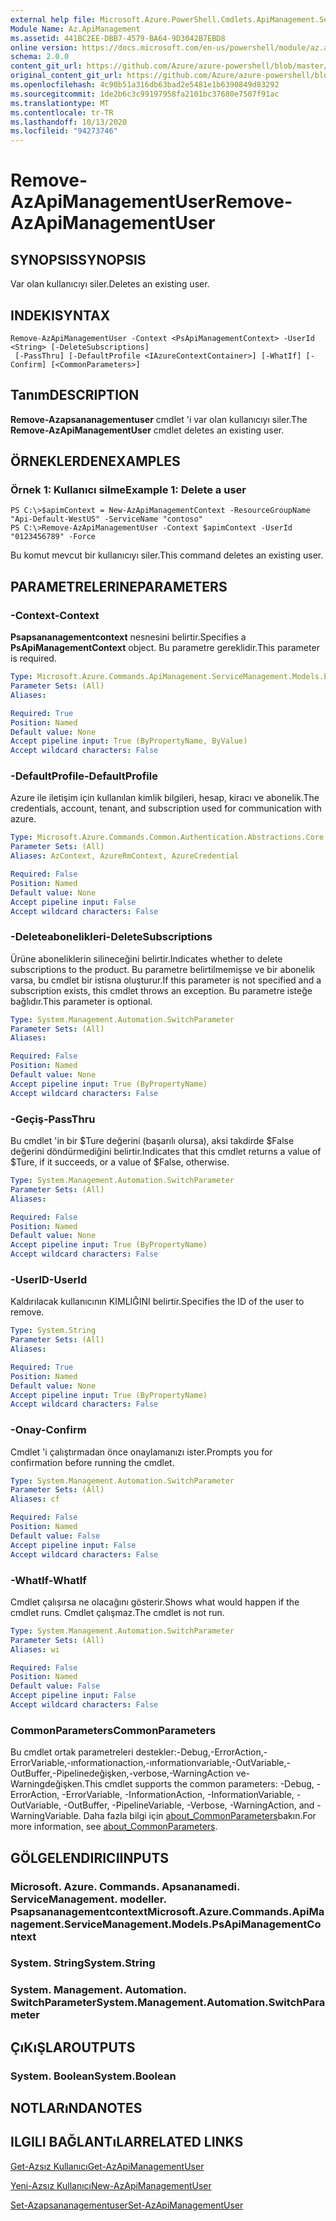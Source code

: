 ```yaml
---
external help file: Microsoft.Azure.PowerShell.Cmdlets.ApiManagement.ServiceManagement.dll-Help.xml
Module Name: Az.ApiManagement
ms.assetid: 441BC2EE-DBB7-4579-BA64-9D3042B7EBD8
online version: https://docs.microsoft.com/en-us/powershell/module/az.apimanagement/remove-azapimanagementuser
schema: 2.0.0
content_git_url: https://github.com/Azure/azure-powershell/blob/master/src/ApiManagement/ApiManagement/help/Remove-AzApiManagementUser.md
original_content_git_url: https://github.com/Azure/azure-powershell/blob/master/src/ApiManagement/ApiManagement/help/Remove-AzApiManagementUser.md
ms.openlocfilehash: 4c90b51a316db63bad2e5481e1b6390849d83292
ms.sourcegitcommit: 1de2b6c3c99197958fa2101bc37680e7507f91ac
ms.translationtype: MT
ms.contentlocale: tr-TR
ms.lasthandoff: 10/13/2020
ms.locfileid: "94273746"
---
```

# <span data-ttu-id="2caf2-101">Remove-AzApiManagementUser</span><span class="sxs-lookup"><span data-stu-id="2caf2-101">Remove-AzApiManagementUser</span></span>

## <span data-ttu-id="2caf2-102">SYNOPSIS</span><span class="sxs-lookup"><span data-stu-id="2caf2-102">SYNOPSIS</span></span>
<span data-ttu-id="2caf2-103">Var olan kullanıcıyı siler.</span><span class="sxs-lookup"><span data-stu-id="2caf2-103">Deletes an existing user.</span></span>

## <span data-ttu-id="2caf2-104">INDEKI</span><span class="sxs-lookup"><span data-stu-id="2caf2-104">SYNTAX</span></span>

```
Remove-AzApiManagementUser -Context <PsApiManagementContext> -UserId <String> [-DeleteSubscriptions]
 [-PassThru] [-DefaultProfile <IAzureContextContainer>] [-WhatIf] [-Confirm] [<CommonParameters>]
```

## <span data-ttu-id="2caf2-105">Tanım</span><span class="sxs-lookup"><span data-stu-id="2caf2-105">DESCRIPTION</span></span>
<span data-ttu-id="2caf2-106">**Remove-Azapsananagementuser** cmdlet 'i var olan kullanıcıyı siler.</span><span class="sxs-lookup"><span data-stu-id="2caf2-106">The **Remove-AzApiManagementUser** cmdlet deletes an existing user.</span></span>

## <span data-ttu-id="2caf2-107">ÖRNEKLERDEN</span><span class="sxs-lookup"><span data-stu-id="2caf2-107">EXAMPLES</span></span>

### <span data-ttu-id="2caf2-108">Örnek 1: Kullanıcı silme</span><span class="sxs-lookup"><span data-stu-id="2caf2-108">Example 1: Delete a user</span></span>
```
PS C:\>$apimContext = New-AzApiManagementContext -ResourceGroupName "Api-Default-WestUS" -ServiceName "contoso"
PS C:\>Remove-AzApiManagementUser -Context $apimContext -UserId "0123456789" -Force
```

<span data-ttu-id="2caf2-109">Bu komut mevcut bir kullanıcıyı siler.</span><span class="sxs-lookup"><span data-stu-id="2caf2-109">This command deletes an existing user.</span></span>

## <span data-ttu-id="2caf2-110">PARAMETRELERINE</span><span class="sxs-lookup"><span data-stu-id="2caf2-110">PARAMETERS</span></span>

### <span data-ttu-id="2caf2-111">-Context</span><span class="sxs-lookup"><span data-stu-id="2caf2-111">-Context</span></span>
<span data-ttu-id="2caf2-112">**Psapsananagementcontext** nesnesini belirtir.</span><span class="sxs-lookup"><span data-stu-id="2caf2-112">Specifies a **PsApiManagementContext** object.</span></span>
<span data-ttu-id="2caf2-113">Bu parametre gereklidir.</span><span class="sxs-lookup"><span data-stu-id="2caf2-113">This parameter is required.</span></span>

```yaml
Type: Microsoft.Azure.Commands.ApiManagement.ServiceManagement.Models.PsApiManagementContext
Parameter Sets: (All)
Aliases:

Required: True
Position: Named
Default value: None
Accept pipeline input: True (ByPropertyName, ByValue)
Accept wildcard characters: False
```

### <span data-ttu-id="2caf2-114">-DefaultProfile</span><span class="sxs-lookup"><span data-stu-id="2caf2-114">-DefaultProfile</span></span>
<span data-ttu-id="2caf2-115">Azure ile iletişim için kullanılan kimlik bilgileri, hesap, kiracı ve abonelik.</span><span class="sxs-lookup"><span data-stu-id="2caf2-115">The credentials, account, tenant, and subscription used for communication with azure.</span></span>

```yaml
Type: Microsoft.Azure.Commands.Common.Authentication.Abstractions.Core.IAzureContextContainer
Parameter Sets: (All)
Aliases: AzContext, AzureRmContext, AzureCredential

Required: False
Position: Named
Default value: None
Accept pipeline input: False
Accept wildcard characters: False
```

### <span data-ttu-id="2caf2-116">-Deleteabonelikleri</span><span class="sxs-lookup"><span data-stu-id="2caf2-116">-DeleteSubscriptions</span></span>
<span data-ttu-id="2caf2-117">Ürüne aboneliklerin silineceğini belirtir.</span><span class="sxs-lookup"><span data-stu-id="2caf2-117">Indicates whether to delete subscriptions to the product.</span></span>
<span data-ttu-id="2caf2-118">Bu parametre belirtilmemişse ve bir abonelik varsa, bu cmdlet bir istisna oluşturur.</span><span class="sxs-lookup"><span data-stu-id="2caf2-118">If this parameter is not specified and a subscription exists, this cmdlet throws an exception.</span></span>
<span data-ttu-id="2caf2-119">Bu parametre isteğe bağlıdır.</span><span class="sxs-lookup"><span data-stu-id="2caf2-119">This parameter is optional.</span></span>

```yaml
Type: System.Management.Automation.SwitchParameter
Parameter Sets: (All)
Aliases:

Required: False
Position: Named
Default value: None
Accept pipeline input: True (ByPropertyName)
Accept wildcard characters: False
```

### <span data-ttu-id="2caf2-120">-Geçiş</span><span class="sxs-lookup"><span data-stu-id="2caf2-120">-PassThru</span></span>
<span data-ttu-id="2caf2-121">Bu cmdlet 'in bir $Ture değerini (başarılı olursa), aksi takdirde $False değerini döndürmediğini belirtir.</span><span class="sxs-lookup"><span data-stu-id="2caf2-121">Indicates that this cmdlet returns a value of $Ture, if it succeeds, or a value of $False, otherwise.</span></span>

```yaml
Type: System.Management.Automation.SwitchParameter
Parameter Sets: (All)
Aliases:

Required: False
Position: Named
Default value: None
Accept pipeline input: True (ByPropertyName)
Accept wildcard characters: False
```

### <span data-ttu-id="2caf2-122">-UserID</span><span class="sxs-lookup"><span data-stu-id="2caf2-122">-UserId</span></span>
<span data-ttu-id="2caf2-123">Kaldırılacak kullanıcının KIMLIĞINI belirtir.</span><span class="sxs-lookup"><span data-stu-id="2caf2-123">Specifies the ID of the user to remove.</span></span>

```yaml
Type: System.String
Parameter Sets: (All)
Aliases:

Required: True
Position: Named
Default value: None
Accept pipeline input: True (ByPropertyName)
Accept wildcard characters: False
```

### <span data-ttu-id="2caf2-124">-Onay</span><span class="sxs-lookup"><span data-stu-id="2caf2-124">-Confirm</span></span>
<span data-ttu-id="2caf2-125">Cmdlet 'i çalıştırmadan önce onaylamanızı ister.</span><span class="sxs-lookup"><span data-stu-id="2caf2-125">Prompts you for confirmation before running the cmdlet.</span></span>

```yaml
Type: System.Management.Automation.SwitchParameter
Parameter Sets: (All)
Aliases: cf

Required: False
Position: Named
Default value: False
Accept pipeline input: False
Accept wildcard characters: False
```

### <span data-ttu-id="2caf2-126">-WhatIf</span><span class="sxs-lookup"><span data-stu-id="2caf2-126">-WhatIf</span></span>
<span data-ttu-id="2caf2-127">Cmdlet çalışırsa ne olacağını gösterir.</span><span class="sxs-lookup"><span data-stu-id="2caf2-127">Shows what would happen if the cmdlet runs.</span></span>
<span data-ttu-id="2caf2-128">Cmdlet çalışmaz.</span><span class="sxs-lookup"><span data-stu-id="2caf2-128">The cmdlet is not run.</span></span>

```yaml
Type: System.Management.Automation.SwitchParameter
Parameter Sets: (All)
Aliases: wi

Required: False
Position: Named
Default value: False
Accept pipeline input: False
Accept wildcard characters: False
```

### <span data-ttu-id="2caf2-129">CommonParameters</span><span class="sxs-lookup"><span data-stu-id="2caf2-129">CommonParameters</span></span>
<span data-ttu-id="2caf2-130">Bu cmdlet ortak parametreleri destekler:-Debug,-ErrorAction,-ErrorVariable,-ınformationaction,-ınformationvariable,-OutVariable,-OutBuffer,-Pipelinedeğişken,-verbose,-WarningAction ve-Warningdeğişken.</span><span class="sxs-lookup"><span data-stu-id="2caf2-130">This cmdlet supports the common parameters: -Debug, -ErrorAction, -ErrorVariable, -InformationAction, -InformationVariable, -OutVariable, -OutBuffer, -PipelineVariable, -Verbose, -WarningAction, and -WarningVariable.</span></span> <span data-ttu-id="2caf2-131">Daha fazla bilgi için [about_CommonParameters](http://go.microsoft.com/fwlink/?LinkID=113216)bakın.</span><span class="sxs-lookup"><span data-stu-id="2caf2-131">For more information, see [about_CommonParameters](http://go.microsoft.com/fwlink/?LinkID=113216).</span></span>

## <span data-ttu-id="2caf2-132">GÖLGELENDIRICI</span><span class="sxs-lookup"><span data-stu-id="2caf2-132">INPUTS</span></span>

### <span data-ttu-id="2caf2-133">Microsoft. Azure. Commands. Apsananamedi. ServiceManagement. modeller. Psapsananagementcontext</span><span class="sxs-lookup"><span data-stu-id="2caf2-133">Microsoft.Azure.Commands.ApiManagement.ServiceManagement.Models.PsApiManagementContext</span></span>

### <span data-ttu-id="2caf2-134">System. String</span><span class="sxs-lookup"><span data-stu-id="2caf2-134">System.String</span></span>

### <span data-ttu-id="2caf2-135">System. Management. Automation. SwitchParameter</span><span class="sxs-lookup"><span data-stu-id="2caf2-135">System.Management.Automation.SwitchParameter</span></span>

## <span data-ttu-id="2caf2-136">ÇıKıŞLAR</span><span class="sxs-lookup"><span data-stu-id="2caf2-136">OUTPUTS</span></span>

### <span data-ttu-id="2caf2-137">System. Boolean</span><span class="sxs-lookup"><span data-stu-id="2caf2-137">System.Boolean</span></span>

## <span data-ttu-id="2caf2-138">NOTLARıNDA</span><span class="sxs-lookup"><span data-stu-id="2caf2-138">NOTES</span></span>

## <span data-ttu-id="2caf2-139">ILGILI BAĞLANTıLAR</span><span class="sxs-lookup"><span data-stu-id="2caf2-139">RELATED LINKS</span></span>

[<span data-ttu-id="2caf2-140">Get-Azsız Kullanıcı</span><span class="sxs-lookup"><span data-stu-id="2caf2-140">Get-AzApiManagementUser</span></span>](./Get-AzApiManagementUser.md)

[<span data-ttu-id="2caf2-141">Yeni-Azsız Kullanıcı</span><span class="sxs-lookup"><span data-stu-id="2caf2-141">New-AzApiManagementUser</span></span>](./New-AzApiManagementUser.md)

[<span data-ttu-id="2caf2-142">Set-Azapsananagementuser</span><span class="sxs-lookup"><span data-stu-id="2caf2-142">Set-AzApiManagementUser</span></span>](./Set-AzApiManagementUser.md)



